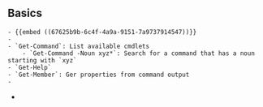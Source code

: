 ## Basics
	- {{embed ((67625b9b-6c4f-4a9a-9151-7a9737914547))}}
	-
	- `Get-Command`: List available cmdlets
		- `Get-Command -Noun xyz*`: Search for a command that has a noun starting with `xyz`
	- `Get-Help`
	- `Get-Member`: Ger properties from command output
	-
-